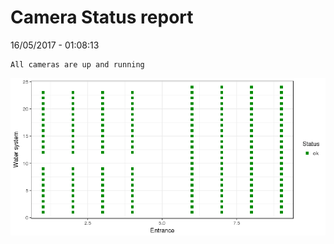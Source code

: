 Camera Status report
================
16/05/2017 - 01:08:13

    All cameras are up and running

![](camreport_files/figure-markdown_github/unnamed-chunk-2-1.png)
